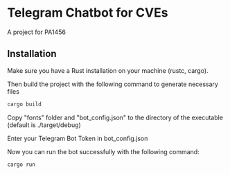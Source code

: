 # Telegram Chatbot for CVEs
A project for PA1456





## Installation

Make sure you have a Rust installation on your machine (rustc, cargo).

Then build the project with the following command to generate necessary files
```bash
cargo build
```

Copy "fonts" folder and "bot_config.json" to the directory of the executable 
(default is ./target/debug)

Enter your Telegram Bot Token in bot_config.json

Now you can run the bot successfully with the following command:
```bash
cargo run
```
